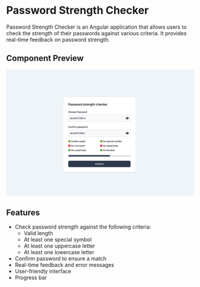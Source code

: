 # Password Strength Checker

Password Strength Checker is an Angular application that allows users to check the strength of their passwords against various criteria. It provides real-time feedback on password strength.

## Component Preview

![Preview Image](preview.png)

## Features

- Check password strength against the following criteria:
  - Valid length
  - At least one special symbol
  - At least one uppercase letter
  - At least one lowercase letter
- Confirm password to ensure a match
- Real-time feedback and error messages
- User-friendly interface
- Progress bar
